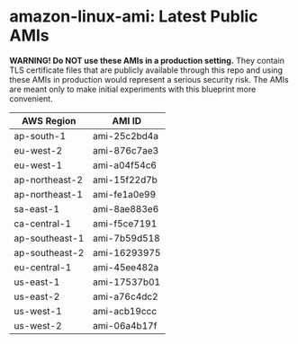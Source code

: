 # amazon-linux-ami: Latest Public AMIs

**WARNING! Do NOT use these AMIs in a production setting.** They contain TLS certificate files that are publicly available through this repo and using these AMIs in production would represent a serious security risk. The AMIs are meant only to make initial experiments with this blueprint more convenient.

| AWS Region | AMI ID |
| ---------- | ------ |
| ap-south-1 | ami-25c2bd4a |
| eu-west-2 | ami-876c7ae3 |
| eu-west-1 | ami-a04f54c6 |
| ap-northeast-2 | ami-15f22d7b |
| ap-northeast-1 | ami-fe1a0e99 |
| sa-east-1 | ami-8ae883e6 |
| ca-central-1 | ami-f5ce7191 |
| ap-southeast-1 | ami-7b59d518 |
| ap-southeast-2 | ami-16293975 |
| eu-central-1 | ami-45ee482a |
| us-east-1 | ami-17537b01 |
| us-east-2 | ami-a76c4dc2 |
| us-west-1 | ami-acb19ccc |
| us-west-2 | ami-06a4b17f |
